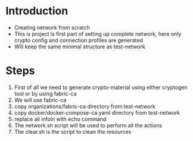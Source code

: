 # Introduction

- Creating network from scratch
- This is project is first part of setting up complete network, here only crypto config and connection profiles are generated
- Will keep the same minimal structure as test-network

# Steps

1. First of all we need to generate crypto-material using either cryptogen tool or by using fabric-ca
2. We will use fabric-ca
3. copy organizations/fabric-ca directory from test-network
4. copy docker/docker-compose-ca.yaml directory from test-network
5. replace all infoln with echo command
6. The network.sh script will be used to perform all the actions
7. The clear.sh is the script to clean the resources
